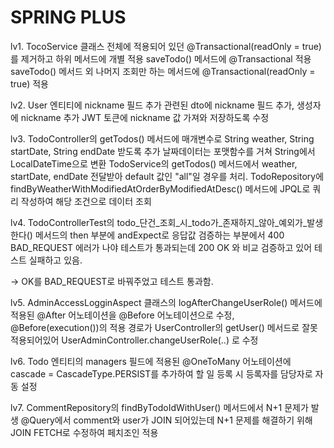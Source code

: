 # SPRING PLUS

lv1.
TocoService 클래스 전체에 적용되어 있던 @Transactional(readOnly = true) 를 제거하고 하위 메서드에 개별 적용
saveTodo() 메서드에 @Transactional 적용
saveTodo() 메서드 외 나머지 조회만 하는 메서드에 @Transactional(readOnly = true) 적용


lv2.
User 엔티티에 nickname 필드 추가
관련된 dto에 nickname 필드 추가, 생성자에 nickname 추가
JWT 토큰에 nickname 값 가져와 저장하도록 수정


lv3.
TodoController의 getTodos() 메서드에 매개변수로 String weather, String startDate, String endDate 받도록 추가
날짜데이터는 포맷함수를 거쳐 String에서 LocalDateTime으로 변환
TodoService의 getTodos() 메서드에서 weather, startDate, endDate 전달받아 default 값인 "all"일 경우를 처리.
TodoRepository에 findByWeatherWithModifiedAtOrderByModifiedAtDesc() 메서드에 JPQL로 쿼리 작성하여 해당 조건으로 데이터 조회


lv4.
TodoControllerTest의 todo_단건_조회_시_todo가_존재하지_않아_예외가_발생한다() 메서드의 then 부분에
andExpect로 응답값 검증하는 부분에서 400 BAD_REQUEST 에러가 나야 테스트가 통과되는데
200 OK 와 비교 검증하고 있어 테스트 실패하고 있음.

-> OK를 BAD_REQUEST로 바꿔주었고 테스트 통과함.


lv5.
AdminAccessLogginAspect 클래스의 logAfterChangeUserRole() 메서드에 적용된
@After 어노테이션을 @Before 어노테이션으로 수정,
@Before(execution())의 적용 경로가 UserController의 getUser() 메서드로 잘못 적용되어있어
UserAdminController.changeUserRole(..) 로 수정


lv6.
Todo 엔티티의 managers 필드에 적용된 @OneToMany 어노테이션에
cascade = CascadeType.PERSIST를 추가하여 할 일 등록 시 등록자를 담당자로 자동 설정


lv7.
CommentRepository의 findByTodoIdWithUser() 메서드에서 N+1 문제가 발생
@Query에서 comment와 user가 JOIN 되어있는데 N+1 문제를 해결하기 위해 JOIN FETCH로 수정하여 페치조인 적용